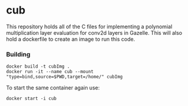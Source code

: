 # cub

This repository holds all of the C files for implementing a polynomial multiplication layer evaluation for conv2d layers in Gazelle. 
This will also hold a dockerfile to create an image to run this code. 

### Building
```
docker build -t cubImg .
docker run -it --name cub --mount "type=bind,source=$PWD,target=/home/" cubImg
```

To start the same container again use:
```
docker start -i cub
```
